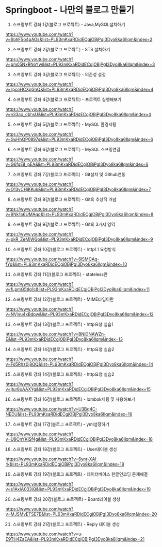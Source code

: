 # Springboot - 나만의 블로그 만들기

1. 스프링부트 강좌 1강(블로그 프로젝트) - Java,MySQL설치하기

https://www.youtube.com/watch?v=6bhF5o4gAOs&list=PL93mKxaRDidECgjOBjPgI3Dyo8ka6Ilqm&index=2

2. 스프링부트 강좌 2강(블로그 프로젝트) - STS 설치하기

https://www.youtube.com/watch?v=gm05NxRNoYw&list=PL93mKxaRDidECgjOBjPgI3Dyo8ka6Ilqm&index=3

3. 스프링부트 강좌 3강(블로그 프로젝트) - 의존성 설정

https://www.youtube.com/watch?v=rpcoHCXgGnQ&list=PL93mKxaRDidECgjOBjPgI3Dyo8ka6Ilqm&index=4

4. 스프링부트 강좌 4강(블로그 프로젝트) - 프로젝트 실행해보기

https://www.youtube.com/watch?v=n33ao_cbhsU&list=PL93mKxaRDidECgjOBjPgI3Dyo8ka6Ilqm&index=4

5. 스프링부트 강좌 5강(블로그 프로젝트) - MySQL 환경세팅

https://www.youtube.com/watch?v=GuHhQP0897s&list=PL93mKxaRDidECgjOBjPgI3Dyo8ka6Ilqm&index=6

6. 스프링부트 강좌 6강(블로그 프로젝트) - MySQL 스프링연결

https://www.youtube.com/watch?v=G6fgEiI_pEA&list=PL93mKxaRDidECgjOBjPgI3Dyo8ka6Ilqm&index=6

7. 스프링부트 강좌 7강(블로그 프로젝트) - Git설치 및 Github연동

https://www.youtube.com/watch?v=O13vCHjKKuk&list=PL93mKxaRDidECgjOBjPgI3Dyo8ka6Ilqm&index=7

8. 스프링부트 강좌 8강(블로그 프로젝트) - Git의 추상적 개념

https://www.youtube.com/watch?v=9Nk1a6UMAqo&list=PL93mKxaRDidECgjOBjPgI3Dyo8ka6Ilqm&index=8

9. 스프링부트 강좌 9강(블로그 프로젝트) - Git의 3가지 영역

https://www.youtube.com/watch?v=pkR_ZeMjWGo&list=PL93mKxaRDidECgjOBjPgI3Dyo8ka6Ilqm&index=9

10. 스프링부트 강좌 10강(블로그 프로젝트) - http1.1 요청방식

https://www.youtube.com/watch?v=6lSMCAq-fYg&list=PL93mKxaRDidECgjOBjPgI3Dyo8ka6Ilqm&index=10

11. 스프링부트 강좌 11강(블로그 프로젝트) - stateless란

https://www.youtube.com/watch?v=fLpmG5tIg1c&list=PL93mKxaRDidECgjOBjPgI3Dyo8ka6Ilqm&index=11

12. 스프링부트 강좌 12강(블로그 프로젝트) - MIME타입이란

https://www.youtube.com/watch?v=NVjnu4xBdpw&list=PL93mKxaRDidECgjOBjPgI3Dyo8ka6Ilqm&index=12

13. 스프링부트 강좌 13강(블로그 프로젝트) - http요청 실습1

https://www.youtube.com/watch?v=BNiDNAWZn-E&list=PL93mKxaRDidECgjOBjPgI3Dyo8ka6Ilqm&index=13

14. 스프링부트 강좌 14강(블로그 프로젝트) - http요청 실습2

https://www.youtube.com/watch?v=Fd5Rhz0j8QQ&list=PL93mKxaRDidECgjOBjPgI3Dyo8ka6Ilqm&index=14

15. 스프링부트 강좌 14강(블로그 프로젝트) - http요청 실습2

https://www.youtube.com/watch?v=jtur8oAAXYg&list=PL93mKxaRDidECgjOBjPgI3Dyo8ka6Ilqm&index=15

16. 스프링부트 강좌 16강(블로그 프로젝트) - lombok세팅 및 사용해보기

https://www.youtube.com/watch?v=U3Bq4C-NEDU&list=PL93mKxaRDidECgjOBjPgI3Dyo8ka6Ilqm&index=16

17. 스프링부트 강좌 17강(블로그 프로젝트) - yml설정하기

https://www.youtube.com/watch?v=U9OnYKiSf4g&list=PL93mKxaRDidECgjOBjPgI3Dyo8ka6Ilqm&index=18

18. 스프링부트 강좌 18강(블로그 프로젝트) - User테이블 생성

https://www.youtube.com/watch?v=6ynr-XAI-rk&list=PL93mKxaRDidECgjOBjPgI3Dyo8ka6Ilqm&index=18

19. 스프링부트 강좌 19강(블로그 프로젝트) - 데이터베이스 한글인코딩 문제해결

https://www.youtube.com/watch?v=s1AxIA033jQ&list=PL93mKxaRDidECgjOBjPgI3Dyo8ka6Ilqm&index=19

20. 스프링부트 강좌 20강(블로그 프로젝트) - Board테이블 생성

https://www.youtube.com/watch?v=MJSMvETSE7E&list=PL93mKxaRDidECgjOBjPgI3Dyo8ka6Ilqm&index=20

21. 스프링부트 강좌 21강(블로그 프로젝트) - Reply 테이블 생성

https://www.youtube.com/watch?v=u-E9TH4ZaEA&list=PL93mKxaRDidECgjOBjPgI3Dyo8ka6Ilqm&index=21


